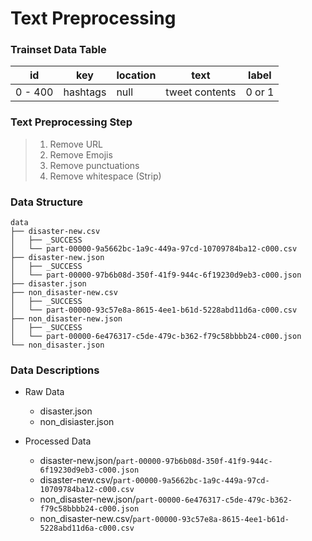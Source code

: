 # Text Preprocessing

### Trainset Data Table

| id | key | location | text | label |
-----|-----|----------|------|-------|
0 - 400 | hashtags | null | tweet contents | 0 or 1|

### Text Preprocessing Step
> 1. Remove URL
> 2. Remove Emojis
> 3. Remove punctuations
> 4. Remove whitespace (Strip)

### Data Structure
	
	data
	├── disaster-new.csv
	│   ├── _SUCCESS
	│   └── part-00000-9a5662bc-1a9c-449a-97cd-10709784ba12-c000.csv
	├── disaster-new.json
	│   ├── _SUCCESS
	│   └── part-00000-97b6b08d-350f-41f9-944c-6f19230d9eb3-c000.json
	├── disaster.json
	├── non_disaster-new.csv
	│   ├── _SUCCESS
	│   └── part-00000-93c57e8a-8615-4ee1-b61d-5228abd11d6a-c000.csv
	├── non_disaster-new.json
	│   ├── _SUCCESS
	│   └── part-00000-6e476317-c5de-479c-b362-f79c58bbbb24-c000.json
	└── non_disaster.json

### Data Descriptions

- Raw Data
	- disaster.json
	- non_disiaster.json

- Processed Data
	- disaster-new.json/`part-00000-97b6b08d-350f-41f9-944c-6f19230d9eb3-c000.json`
	- disaster-new.csv/`part-00000-9a5662bc-1a9c-449a-97cd-10709784ba12-c000.csv`
	- non_disaster-new.json/`part-00000-6e476317-c5de-479c-b362-f79c58bbbb24-c000.json`
	- non_disaster-new.csv/`part-00000-93c57e8a-8615-4ee1-b61d-5228abd11d6a-c000.csv`

